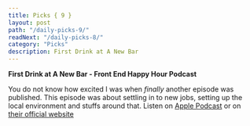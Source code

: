 ```yaml
---
title: Picks { 9 }
layout: post
path: "/daily-picks-9/"
readNext: "/daily-picks-8/"
category: "Picks"
description: First Drink at A New Bar
---
```


**First Drink at A New Bar - Front End Happy Hour Podcast**

You do not know how excited I was when *finally* another episode was published. This episode was about settling in to new jobs, setting up the local environment and stuffs around that. Listen on <a href="https://itunes.apple.com/id/podcast/front-end-happy-hour/id1089047924?mt=2&i=1000386700966" target="_blank">Apple Podcast</a> or on <a href="http://frontendhappyhour.com/episodes/first-drink-at-a-new-bar/" target="_blank"> their official website</a>
